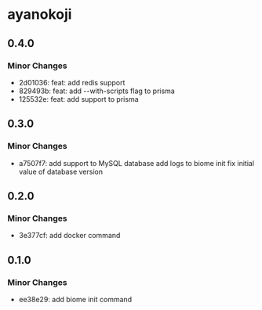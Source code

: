 # ayanokoji

## 0.4.0

### Minor Changes

- 2d01036: feat: add redis support
- 829493b: feat: add --with-scripts flag to prisma
- 125532e: feat: add support to prisma

## 0.3.0

### Minor Changes

- a7507f7: add support to MySQL database
  add logs to biome init
  fix initial value of database version

## 0.2.0

### Minor Changes

- 3e377cf: add docker command

## 0.1.0

### Minor Changes

- ee38e29: add biome init command
